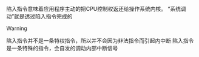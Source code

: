 陷入指令意味着应用程序主动的把CPU控制权返还给操作系统内核。
“系统调动”就是透过陷入指令完成的

> [!Warning]
> 陷入指令并不是一条特权指令，所以并不会因为非法指令而引起内中断
> 陷入指令是一条特殊的指令，会自发的调动内部中断信号

